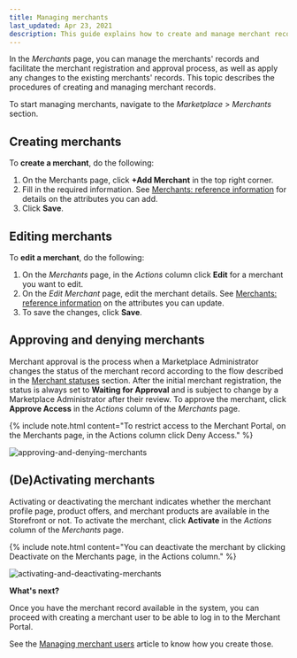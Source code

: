 ```yaml
---
title: Managing merchants
last_updated: Apr 23, 2021
description: This guide explains how to create and manage merchant records on the Merchants page.
---
```


In the *Merchants* page, you can manage the merchants' records and facilitate the merchant registration and approval process, as well as apply any changes to the existing merchants' records. This topic describes the procedures of creating and managing merchant records.

To start managing merchants, navigate to the *Marketplace* > *Merchants* section.

## Creating merchants

To **create a merchant**, do the following:

1. On the Merchants page, click **+Add Merchant** in the top right corner.
2. Fill in the required information. See [Merchants: reference information](/docs/marketplace/user/back-office-user-guides/merchants/merchants-reference-information.html) for details on the attributes you can add.
3. Click **Save**.

## Editing merchants

To **edit a merchant**, do the following:

1. On the *Merchants* page, in the *Actions* column click **Edit** for a merchant you want to edit.
2. On the *Edit Merchant* page, edit the merchant details. See [Merchants: reference information](/docs/marketplace/user/back-office-user-guides/merchants/merchants-reference-information.html) on the attributes you can update.
3. To save the changes, click **Save**.

## Approving and denying merchants

Merchant approval is the process when a Marketplace Administrator changes the status of the merchant record according to the flow described in the [Merchant statuses](/docs/marketplace/user/features/merchants/merchants-feature-overview.html#merchant-statuses) section. After the initial merchant registration, the status is always set to **Waiting for Approval** and is subject to change by a Marketplace Administrator after their review. To approve the merchant, click **Approve Access** in the *Actions* column of the *Merchants* page.

{% include note.html content="To restrict access to the Merchant Portal, on the Merchants page, in the Actions column click Deny Access." %}

![approving-and-denying-merchants](https://spryker.s3.eu-central-1.amazonaws.com/docs/User+Guides/Back+Office+User+Guides/Marketplace/Merchants/approving-and-denying-merchants.png)

## (De)Activating merchants

Activating or deactivating the merchant indicates whether the merchant profile page, product offers, and merchant products are available in the Storefront or not. To activate the merchant, click **Activate** in the *Actions* column of the *Merchants* page.

{% include note.html content="You can deactivate the merchant by clicking Deactivate on the Merchants page, in the Actions column." %}

![activating-and-deactivating-merchants](https://spryker.s3.eu-central-1.amazonaws.com/docs/User+Guides/Back+Office+User+Guides/Marketplace/Merchants/activating-mechants.png)

**What's next?**

Once you have the merchant record available in the system, you can proceed with creating a merchant user to be able to log in to the Merchant Portal.

See the [Managing merchant users](/docs/marketplace/user/back-office-user-guides/merchants/managing-merchant-users.html) article to know how you create those.
